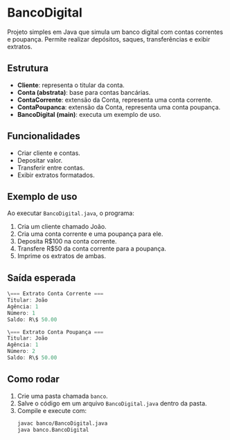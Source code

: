 # BancoDigital

Projeto simples em Java que simula um banco digital com contas correntes e poupança. Permite realizar depósitos, saques, transferências e exibir extratos.

## Estrutura

- **Cliente**: representa o titular da conta.
- **Conta (abstrata)**: base para contas bancárias.
- **ContaCorrente**: extensão da Conta, representa uma conta corrente.
- **ContaPoupanca**: extensão da Conta, representa uma conta poupança.
- **BancoDigital (main)**: executa um exemplo de uso.

## Funcionalidades

- Criar cliente e contas.
- Depositar valor.
- Transferir entre contas.
- Exibir extratos formatados.

## Exemplo de uso

Ao executar `BancoDigital.java`, o programa:

1. Cria um cliente chamado João.
2. Cria uma conta corrente e uma poupança para ele.
3. Deposita R$100 na conta corrente.
4. Transfere R$50 da conta corrente para a poupança.
5. Imprime os extratos de ambas.

## Saída esperada

```java
\=== Extrato Conta Corrente ===
Titular: João
Agência: 1
Número: 1
Saldo: R\$ 50.00

\=== Extrato Conta Poupança ===
Titular: João
Agência: 1
Número: 2
Saldo: R\$ 50.00
```



## Como rodar

1. Crie uma pasta chamada `banco`.
2. Salve o código em um arquivo `BancoDigital.java` dentro da pasta.
3. Compile e execute com:
   ```bash
   javac banco/BancoDigital.java
   java banco.BancoDigital
   ```
